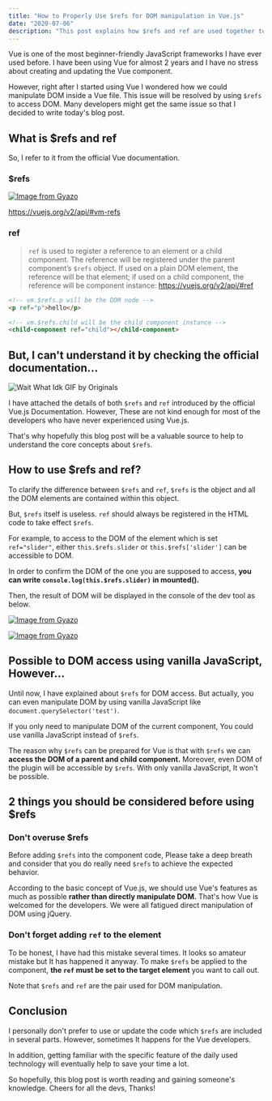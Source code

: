 ```yaml
---
title: "How to Properly Use $refs for DOM manipulation in Vue.js"
date: "2020-07-06"
description: "This post explains how $refs and ref are used together to manipulate DOM, and in which situation we should not overuse these"
---
```


Vue is one of the most beginner-friendly JavaScript frameworks I have ever used before. I have been using Vue for almost 2 years and I have no stress about creating and updating the Vue component.

However, right after I started using Vue I wondered how we could manipulate DOM inside a Vue file. This issue will be resolved by using `$refs` to access DOM. Many developers might get the same issue so that I decided to write today's blog post.

## What is $refs and ref

So, I refer to it from the official Vue documentation.

### $refs
 
[![Image from Gyazo](https://i.gyazo.com/a70464bd944aea94dc29cee38df61580.png)](https://gyazo.com/a70464bd944aea94dc29cee38df61580)

https://vuejs.org/v2/api/#vm-refs

### ref

> `ref` is used to register a reference to an element or a child component. The reference will be registered under the parent component’s `$refs` object. If used on a plain DOM element, the reference will be that element; if used on a child component, the reference will be component instance: https://vuejs.org/v2/api/#ref

```html
<!-- vm.$refs.p will be the DOM node -->
<p ref="p">hello</p>

<!-- vm.$refs.child will be the child component instance -->
<child-component ref="child"></child-component>
```

## But, I can't understand it by checking the official documentation...

![Wait What Idk GIF by Originals](https://media.giphy.com/media/fstgqv79jrn0KnscKo/giphy.gif)

I have attached the details of both `$refs` and `ref` introduced by the official Vue.js Documentation. However, These are not kind enough for most of the developers who have never experienced using Vue.js.

That's why hopefully this blog post will be a valuable source to help to understand the core concepts about `$refs`.

## How to use $refs and ref?

To clarify the difference between `$refs` and `ref`, `$refs` is the object and all the DOM elements are contained within this object.

But, `$refs` itself is useless.  `ref` should always be registered in the HTML code to take effect `$refs`.

For example, to access to the DOM of the element which is set `ref="slider"`, either `this.$refs.slider` or `this.$refs['slider']` can be accessible to DOM. 

In order to confirm the DOM of the one you are supposed to access, **you can write `console.log(this.$refs.slider)` in mounted().** 

Then, the result of DOM will be displayed in the console of the dev tool as below.

[![Image from Gyazo](https://i.gyazo.com/51e50576f13e29066d99b5bd914bdeba.png)](https://gyazo.com/51e50576f13e29066d99b5bd914bdeba)

[![Image from Gyazo](https://i.gyazo.com/a63b56bc9002c2029249ff418b9aa3c5.png)](https://gyazo.com/a63b56bc9002c2029249ff418b9aa3c5)

## Possible to DOM access using vanilla JavaScript, However...

Until now, I have explained about `$refs` for DOM access. But actually, you can even manipulate DOM by using vanilla JavaScript like `document.querySelector('test')`.

If you only need to manipulate DOM of the current component, You could use vanilla JavaScript instead of `$refs`.

The reason why `$refs` can be prepared for Vue is that with `$refs` we can **access the DOM of a parent and child component.** Moreover, even DOM of the plugin will be accessible by `$refs`. With only vanilla JavaScript, It won't be possible. 

## 2 things you should be considered before using $refs

### Don't overuse $refs 

Before adding `$refs` into the component code, Please take a deep breath and consider that you do really need `$refs` to achieve the expected behavior. 

According to the basic concept of Vue.js, we should use Vue's features as much as possible **rather than directly manipulate DOM.** That's how Vue is welcomed for the developers. We were all fatigued direct manipulation of DOM using jQuery.

### Don't forget adding `ref` to the element

To be honest, I have had this mistake several times. It looks so amateur mistake but It has happened it anyway. To make `$refs` be applied to the component, **the `ref` must be set to the target element** you want to call out.

Note that `$refs` and `ref` are the pair used for DOM manipulation. 

## Conclusion

I personally don't prefer to use or update the code which `$refs` are included in several parts. However, sometimes It happens for the Vue developers.

In addition, getting familiar with the specific feature of the daily used technology will eventually help to save your time a lot.

So hopefully, this blog post is worth reading and gaining someone's knowledge. Cheers for all the devs, Thanks!

